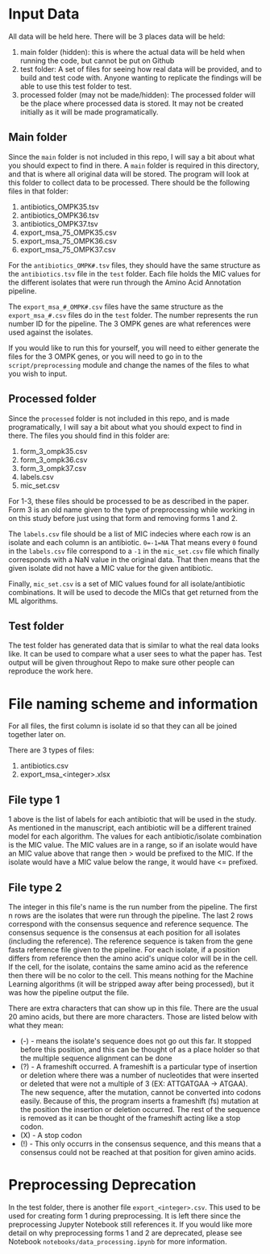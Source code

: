 # Input Data
All data will be held here. There will be 3 places data will be held:
1. main folder (hidden): this is where the actual data will be held when running the code, but cannot be put on Github
2. test folder: A set of files for seeing how real data will be provided, and to build and test code with. Anyone wanting to replicate the findings will be able to use this test folder to test.
3. processed folder (may not be made/hidden): The processed folder will be the place where processed data is stored. It may not be created initially as it will be made programatically.

## Main folder
Since the `main` folder is not included in this repo, I will say a bit about what you should expect to find in there. A `main` folder is required in this directory, and that is where all original data will be stored. The program will look at this folder to collect data to be processed. There should be the following files in that folder:
1. antibiotics_OMPK35.tsv
2. antibiotics_OMPK36.tsv
3. antibiotics_OMPK37.tsv
4. export_msa_75_OMPK35.csv
5. export_msa_75_OMPK36.csv
6. export_msa_75_OMPK37.csv

For the `antibiotics_OMPK#.tsv` files, they should have the same structure as the `antibiotics.tsv` file in the `test` folder. Each file holds the MIC values for the different isolates that were run through the Amino Acid Annotation pipeline.

The `export_msa_#_OMPK#.csv` files have the same structure as the `export_msa_#.csv` files do in the `test` folder. The number represents the run number ID for the pipeline. The 3 OMPK genes are what references were used against the isolates.

If you would like to run this for yourself, you will need to either generate the files for the 3 OMPK genes, or you will need to go in to the `script/preprocessing` module and change the names of the files to what you wish to input.


## Processed folder
Since the `processed` folder is not included in this repo, and is made programatically, I will say a bit about what you should expect to find in there. The files you should find in this folder are:

1. form_3_ompk35.csv
2. form_3_ompk36.csv
3. form_3_ompk37.csv
4. labels.csv
5. mic_set.csv

For 1-3, these files should be processed to be as described in the paper. Form 3 is an old name given to the type of preprocessing while working in on this study before just using that form and removing forms 1 and 2. 

The `labels.csv` file should be a list of MIC indecies where each row is an isolate and each column is an antibiotic. `0=-1=NA` That means every `0` found in the `labels.csv` file correspond to a `-1` in the `mic_set.csv` file which finally corresponds with a NaN value in the original data. That then means that the given isolate did not have a MIC value for the given antibiotic.

Finally, `mic_set.csv` is a set of MIC values found for all isolate/antibiotic combinations. It will be used to decode the MICs that get returned from the ML algorithms.

## Test folder
The test folder has generated data that is similar to what the real data looks like. It can be used to compare what a user sees to what the paper has. Test output will be given throughout Repo to make sure other people can reproduce the work here.

# File naming scheme and information
For all files, the first column is isolate id so that they can all be joined together later on.

There are 3 types of files:
1. antibiotics.csv
2. export_msa_\<integer>.xlsx

## File type 1
1 above is the list of labels for each antibiotic that will be used in the study. As mentioned in the manuscript, each antibiotic will be a different trained model for each algorithm. The values for each antibiotic/isolate combination is the MIC value. The MIC values are in a range, so if an isolate would have an MIC value above that range then > would be prefixed to the MIC. If the isolate would have a MIC value below the range, it would have <= prefixed.

## File type 2
The integer in this file's name is the run number from the pipeline. The first n rows are the isolates that were run through the pipeline. The last 2 rows correspond with the consensus sequence and reference sequence. The consensus sequence is the consensus at each position for all isolates (including the reference). The reference sequence is taken from the gene fasta reference file given to the pipeline. For each isolate, if a position differs from reference then the amino acid's unique color will be in the cell. If the cell, for the isolate, contains the same amino acid as the reference then there will be no color to the cell. This means nothing for the Machine Learning algorithms (it will be stripped away after being processed), but it was how the pipeline output the file.

There are extra characters that can show up in this file. There are the usual 20 amino acids, but there are more characters. Those are listed below with what they mean:
- (\-) - means the isolate's sequence does not go out this far. It stopped before this position, and this can be thought of as a place holder so that the multiple sequence alignment can be done
- (?) - A frameshift occurred. A frameshift is a particular type of insertion or deletion where there was a number of nucleotides that were inserted or deleted that were not a multiple of 3 (EX: ATTGATGAA -> ATGAA). The new sequence, after the mutation, cannot be converted into codons easily. Because of this, the program inserts a frameshift (fs) mutation at the position the insertion or deletion occurred. The rest of the sequence is removed as it can be thought of the frameshift acting like a stop codon.
- (X) - A stop codon
- (!) - This only occurrs in the consensus sequence, and this means that a consensus could not be reached at that position for given amino acids.

# Preprocessing Deprecation
In the test folder, there is another file `export_<integer>.csv`. This used to be used for creating form 1 during preprocessing. It is left there since the preprocessing Jupyter Notebook still references it. If you would like more detail on why preprocessing forms 1 and 2 are deprecated, please see Notebook `notebooks/data_processing.ipynb` for more information.

